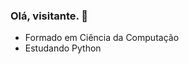 ### Olá, visitante.  👋

<!--
**JerberthRocha/JerberthRocha** is a ✨ _special_ ✨ repository because its `README.md` (this file) appears on your GitHub profile.

Here are some ideas to get you started:
-->

- Formado em Ciência da Computação
- Estudando Python
